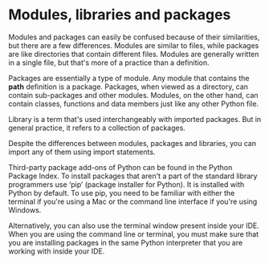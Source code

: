# Modules, libraries and packages
Modules and packages can easily be confused because of their similarities, but there are a few differences. Modules are similar to files, while packages are like directories that contain different files. Modules are generally written in a single file, but that's more of a practice than a definition. 

Packages are essentially a type of module. Any module that contains the  __path__ definition is a package. Packages, when viewed as a directory, can contain sub-packages and other modules. Modules, on the other hand, can contain classes, functions and data members just like any other Python file. 

Library is a term that's used interchangeably with imported packages. But in general practice, it refers to a collection of packages.

Despite the differences between modules, packages and libraries, you can import any of them using import statements.  

Third-party package add-ons of Python can be found in the Python Package Index. To install packages that aren't a part of the standard library programmers use ‘pip’ (package installer for Python). It is installed with Python by default. To use pip, you need to be familiar with either the terminal if you're using a Mac or the command line interface if you're using Windows. 

Alternatively, you can also use the terminal window present inside your IDE. When you are using the command line or terminal, you must make sure that you are installing packages in the same Python interpreter that you are working with inside your IDE. 
